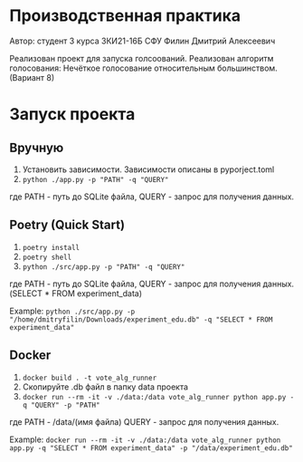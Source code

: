 # Производственная практика
Автор: студент 3 курса ЗКИ21-16Б СФУ Филин Дмитрий Алексеевич


Реализован проект для запуска голсоований.
Реализован алгоритм голосования: Нечёткое голосование относительным большинством. (Вариант 8)

# Запуск проекта

## Вручную

1. Установить зависимости. Зависимости описаны в pyporject.toml
2. ```python ./app.py -p "PATH" -q "QUERY"```

где PATH - путь до SQLite файла,
QUERY - запрос для получения данных.

## Poetry (Quick Start)

1. ```poetry install```
2. ```poetry shell```
3. ```python ./src/app.py -p "PATH" -q "QUERY"```

где PATH - путь до SQLite файла,
QUERY - запрос для получения данных. (SELECT * FROM experiment_data)

Example:
```python ./src/app.py -p "/home/dmitryfilin/Downloads/experiment_edu.db" -q "SELECT * FROM experiment_data"```

## Docker

1. ```docker build . -t vote_alg_runner```
2.  Скопируйте .db файл в папку data проекта
2. ```docker run --rm -it -v ./data:/data vote_alg_runner python app.py -q "QUERY" -p "PATH"```

где PATH - /data/(имя файла)
QUERY - запрос для получения данных.

Example:
```docker run --rm -it -v ./data:/data vote_alg_runner python app.py -q "SELECT * FROM experiment_data" -p "/data/experiment_edu.db"```
